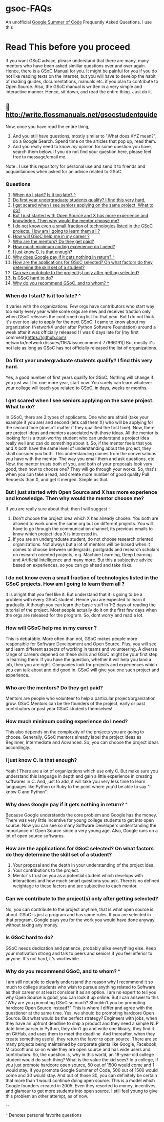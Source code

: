 # gsoc-FAQs
An unofficial [Google Summer of Code](https://g.co/gsoc) Frequently Asked Questions. I use this 

# Read This before you proceed
If you want GSoC advice, please understand that there are many, many mentors who have been asked similiar questions over and over again. Hence, there is a GSoC Manual for you. It might be painful for you if you do not like reading texts on the internet, but you will have to develop the habit of reading guides, documentations, manuals etc. if you plan to contribute to Open Source. Also, the GSoC manual is written in a very simple and interactive manner. Hence, sit down, and read the entire thing. Just do it.

## :closed_book: http://write.flossmanuals.net/gsocstudentguide

Now, once you have read the entire thing,

1. And you still have questions, mostly similar to "What does XYZ mean?", do a Google Search. Spend time on the articles that pop up, read them.
2. And you really need to know *my* opinion for some question you have, search them below. If you do not find your question here, please feel free to message/email me.

Note : I use this repository for personal use and send it to friends and acquantainces when asked for an advice related to GSoC.

### Questions

1. [When do I start? Is it too late? ^](#when-do-i-start-is-it-too-late)
2. [Do first year undergraduate students qualify? I find this very hard.](#do-first-year-undergraduate-students-qualify-i-find-this-very-hard)
3. [I get scared when I see seniors applying on the same project. What to do?](#i-get-scared-when-i-see-seniors-applying-on-the-same-project-what-to-do)
4. [But I just started with Open Source and X has more experience and knowledge. Then why would the mentor choose me?](#but-i-just-started-with-open-source-and-x-has-more-experience-and-knowledge-then-why-would-the-mentor-choose-me)
5. [I do not know even a small fraction of technologies listed in the GSoC projects. How am I going to learn them all ?](#i-do-not-know-even-a-small-fraction-of-technologies-listed-in-the-gsoc-projects-how-am-i-going-to-learn-them-all)
6. [How will GSoC help me in my career ?](#how-will-gsoc-help-me-in-my-career)
7. [Who are the mentors? Do they get paid?](#who-are-the-mentors-do-they-get-paid)
8. [How much minimum coding experience do I need?](#how-much-minimum-coding-experience-do-i-need)
9. [I just know C. Is that enough?](#i-just-know-c-is-that-enough)
10. [Why does Google pay if it gets nothing in return? ^](#why-does-google-pay-if-it-gets-nothing-in-return)
11. [How are the applications for GSoC selected? On what factors do they determine the skill set of a student?](#how-are-the-applications-for-gsoc-selected-on-what-factors-do-they-determine-the-skill-set-of-a-student)
12. [Can we contribute to the project(s) only after getting selected?](#can-we-contribute-to-the-projects-only-after-getting-selected)
13. [Is GSoC hard to do?](#is-gsoc-hard-to-do)
14. [Why do you recommend GSoC, and to whom? ^](#why-do-you-recommend-gsoc-and-to-whom)

### When do I start? Is it too late? ^

It varies with the organizations. Few orgs have contributors who start way too early every year while some orgs are new and receives traction only when GSoC releases the confirmed org list for that year. But I do not think it's ever too late to apply for the next GSoC.  I came to know about my organization (NetworkX under after Python Software Foundation) around a week after it was officially released ! I was 6 days late for [my first comment](https://github.com/ networkx/networkx/issues/1167#issuecomment-77666191)) But mostly it's not late as long as GSoC has not officially released the list of organizations.

### Do first year undergraduate students qualify? I find this very hard.

Yes, a good number of first years qualify for GSoC. Nothing will change if you just wait for one more year, start now. You surely can learn whatever your college will teach you related to GSoC, in days, weeks or months.

### I get scared when I see seniors applying on the same project. What to do?

In GSoC, there are 2 types of applicants. One who are afraid (take your example if you are) and second (lets call them X) who will be applying for the second time (doesn't matter if they qualified the first time). Now, there are project ideas and mentors associated with those ideas. All the mentor is looking for is a trust-worthy student who can understand a project idea really well and can do something about it. So, if the mentor feels that you and X both have the same level of understanding about the project, they shall consider you both. This understanding comes from the conversations you have with the mentor. The way you email them and ask questions, etc. Now, the mentor trusts both of you, and both of your proposals look very good, then how to choose one? They will go through your works. So, that's when you can take a lead, and create more number of good quality Pull Requests than X, and get it merged. Simple as that.

### But I just started with Open Source and X has more experience and knowledge. Then why would the mentor choose me?

If you are really sure about that, then I will suggest :
1. Don't choose the project idea which X has already chosen. You both are allowed to work under the same org but on different projects. You will have to go through the communication channel, its previous emails to know which project idea X is interested in.
2. If you are an undergraduate student, do not choose research oriented organizations. Not always but a lot of mentors will be biased when it comes to choose between undergrads, postgrads and research scholars on research oriented projects, e.g. Machine Learning, Deep Learning and Artificial Intelligence and many more. But this a subjective advice based on experiences, so you can go ahead and take risks.

### I do not know even a small fraction of technologies listed in the GSoC projects. How am I going to learn them all ?

It is alright that you feel like it. But understand that it is going to be a problem with every GSoC student. Hence you are expected to learn it gradually. Although you can learn the basic stuff in 1-2 days of reading the tutorial of the project. Most people actually do it on the first few days when the orgs are released for the program. So, dont worry and read a lot.

### How will GSoC help me in my career ?

This is debatable. More often than not, GSoC makes people more responsible for Software Development and Open Source. Plus, you will see and learn different aspects of working in teams and volunteering. A diverse range of careers depened on these skills and GSoC might be your first step in learning them. If you have the question, whether it will help you land a job, then you are right. Companies look for projects and experiences which you can talk about and did good in. GSoC will give you one such project and experience.

### Who are the mentors? Do they get paid?

Mentors are people who volunteer to help a particular project/organization grow. GSoC Mentors can be the founders of the project, early or past contributors or past year GSoC students themselves!

### How much minimum coding experience do I need?

This also depends on the complexity of the projects you are going to choose. Generally, GSoC mentors already label the project ideas as Beginner, Intermediate and Advanced. So, you can choose the project ideas accordingly.

### I just know C. Is that enough?

Yeah ! There are a lot of organizations which use only C. But make sure you understand this language in depth and gain a little experience in creating softwares in C. And, just to add, it will take you very less time to learn languages like Python or Ruby to the point where you'd be able to say "I know C and Python".

### Why does Google pay if it gets nothing in return? ^

Because Google understands the core problem and Google has the money. There was very little incentive for young college students to get into open source. Now you can see so many Software Developers understanding the importance of Open Source since a very young age. Also, Google runs on a lot of open source softwares.

### How are the applications for GSoC selected? On what factors do they determine the skill set of a student?

1. Your proposal and the depth in your understanding of the project idea.
2. Your contributions to the project.
3. Mentor's trust on you as a potential student which develops with interactions and how much smart questions you ask.
There is no defined weightage to these factors and are subjective to each mentor.

### Can we contribute to the project(s) only after getting selected?

No, you can contribute to the project anytime, that is what open source is about.
GSoC is just a program and has some rules. If you are selected in that program, Google pays you for the work you would have done anyway without taking any money.

### Is GSoC hard to do?

GSoC needs dedication and patience, probably alike everything else. Keep your motivation strong and talk to peers and seniors if you feel inferior to anyone. It's not hard, it's worthwhile.

### Why do you recommend GSoC, and to whom? ^

I am still not able to clearly understand the reason why I recommend it so much to college students who wish to pursue anything related to Software as their career or at least consider it as an option. I am no expert to tell you why Open Source is good, you can look it up online. But I can answer to this "Why are you promoting GSoC so much? Shouldn't you be promoting hardcore Open Source instead?" This is where I differ and agree with the questioner at the same time. Yes, we should be promoting hardcore Open Source. But what would be the perfect strategy? Engineers with jobs, when they have an upfront deadline to ship a product and they need a simple NLP date time parser in Python, they don't go and write one library, they find it on GitHub, and uses them to meet the deadline. And thereafter, when they create something useful, they return the favor to open source. There are so many projects being maintained by corporate giants like Google, Facebook, Microsoft and so on while they are open source and has wide users and contributors. So, the question is, why in this world, an 18-year-old college student would do such thing? What is the value the kid sees? In a college, If you just promote hardcore open source, 50 out of 1500 would come and 1 would stay. If you promote Google Summer of Code, 500 out of 1500 would come and 30 would stay. And out of those 30, you can definitely be certain that more than 1 would continue doing open source. This is a model which Google founders created in 2005. Even they resorted to money, incentives, and glamour to get more students into open source. I still feel young to give this problem an other attempt, as of now.

--

^ Denotes personal favorite questions
